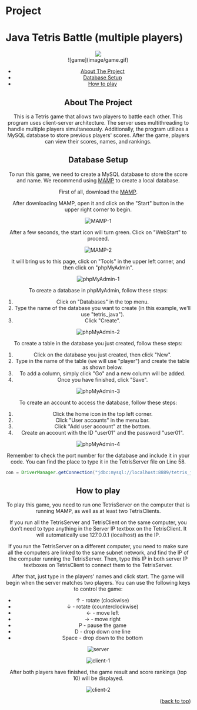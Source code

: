 # Project

# Java Tetris Battle (multiple players)

<div style="text-align: center">
<img src="image/game.gif"/>
</div>

<center>
![game](image/game.gif)
<center>

- <a href="#about-the-project">About The Project</a>
- <a href="#database-setup">Database Setup</a>
- <a href="#how-to-play">How to play</a>

## About The Project

This is a Tetris game that allows two players to battle each other. This program uses client-server architecture. The server uses multithreading to handle multiple players simultaneously. Additionally, the program utilizes a MySQL database to store previous players' scores. After the game, players can view their scores, names, and rankings.

## Database Setup

To run this game, we need to create a MySQL database to store the score and name. We recommend using [MAMP](https://www.mamp.info/en/windows/) to create a local database.

First of all, download the [MAMP](https://www.mamp.info/en/windows/).

After downloading MAMP, open it and click on the "Start" button in the upper right corner to begin.

![MAMP-1](image/MAMP-1.jpeg)

After a few seconds, the start icon will turn green. Click on "WebStart" to proceed.

![MAMP-2](image/MAMP-2.jpeg)

It will bring us to this page, click on "Tools" in the upper left corner, and then click on "phpMyAdmin".

![phpMyAdmin-1](image/phpMyAdmin-1.png)

To create a database in phpMyAdmin, follow these steps:

1. Click on "Databases" in the top menu.
2. Type the name of the database you want to create (in this example, we'll use "tetris_java").
3. Click "Create".

![phpMyAdmin-2](image/phpMyAdmin-2.png)

To create a table in the database you just created, follow these steps:

1. Click on the database you just created, then click "New".
2. Type in the name of the table (we will use "player") and create the table as shown below.
3. To add a column, simply click "Go" and a new column will be added.
4. Once you have finished, click "Save".

![phpMyAdmin-3](image/phpMyAdmin-3.png)

To create an account to access the database, follow these steps:

1. Click the home icon in the top left corner.
2. Click "User accounts" in the menu bar.
3. Click "Add user account" at the bottom.
4. Create an account with the ID "user01" and the password "user01".

![phpMyAdmin-4](image/phpMyAdmin-4.jpeg)

Remember to check the port number for the database and include it in your code. You can find the place to type it in the TetrisServer file on Line 58.

```java
con = DriverManager.getConnection("jdbc:mysql://localhost:8889/tetris_java","user01","user01");
```

## How to play

To play this game, you need to run one TetrisServer on the computer that is running MAMP, as well as at least two TetrisClients.

If you run all the TetrisServer and TetrisClient on the same computer, you don’t need to type anything in the Server IP textbox on the TetrisClient. It will automatically use 127.0.0.1 (localhost) as the IP.

If you run the TetrisServer on a different computer, you need to make sure all the computers are linked to the same subnet network, and find the IP of the computer running the TetrisServer. Then, type this IP in both server IP textboxes on TetrisClient to connect them to the TetrisServer.

After that, just type in the players' names and click start. The game will begin when the server matches two players. You can use the following keys to control the game:

- ↑ - rotate (clockwise)
- ↓ - rotate (counterclockwise)
- ← - move left
- → - move right
- P - pause the game
- D - drop down one line
- Space - drop down to the bottom

![server](image/server.jpeg)

![client-1](image/client-1.jpeg)

After both players have finished, the game result and score rankings (top 10) will be displayed.

![client-2](image/client-2.jpg)

<p align="right">(<a href="#project">back to top</a>)</p>
